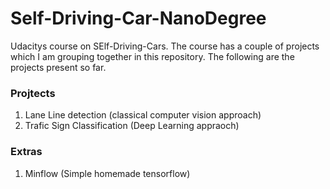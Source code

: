 # Self-Driving-Car-NanoDegree

Udacitys course on SElf-Driving-Cars. The course has a couple of projects which I am grouping together in this repository. The following are the projects present so far.

### Projtects
1. Lane Line detection  (classical computer vision approach)
2. Trafic Sign Classification (Deep Learning appraoch)

### Extras
1. Minflow (Simple homemade tensorflow)
